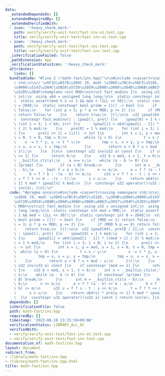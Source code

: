 ```yaml
---
data:
  _extendedDependsOn: []
  _extendedRequiredBy: []
  _extendedVerifiedWith:
  - icon: ':heavy_check_mark:'
    path: verify/verify-unit-test/fast-inv-o1.test.cpp
    title: verify/verify-unit-test/fast-inv-o1.test.cpp
  - icon: ':heavy_check_mark:'
    path: verify/verify-unit-test/fast-inv.test.cpp
    title: verify/verify-unit-test/fast-inv.test.cpp
  _isVerificationFailed: false
  _pathExtension: hpp
  _verificationStatusIcon: ':heavy_check_mark:'
  attributes:
    links: []
  bundledCode: "#line 2 \"math-fast/inv.hpp\"\n\n#include <cassert>\nusing namespace\
    \ std;\n\n// \u5F15\u6570\u304C [0, mod) \u306E\u7BC4\u56F2\u5185, \u304B\u3064\
    \u9006\u5143\u304C\u5B58\u5728\u3059\u308B\u3068\u304D\u306B\u6B63\u3057\u304F\
    \u52D5\u304F\ntemplate <int MOD>\nstruct fast_modinv {\n  using u32 = unsigned\
    \ int;\n  using u64 = unsigned long long;\n\n  static constexpr int mod = MOD;\n\
    \  static_assert(mod % 2 == 1 && mod < (1LL << 30));\n  static constexpr int B\
    \ = 2048;\n  static constexpr bool prime = []() -> bool {\n    if (MOD == 1) return\
    \ false;\n    for (int p = 3; p * p <= MOD; p += 2) {\n      if (MOD % p == 0)\
    \ return false;\n    }\n    return true;\n  }();\n\n  u32 ipow2[64], pre[B / 2];\n\
    \  constexpr fast_modinv() : ipow2(), pre() {\n    ipow2[0] = 1 % mod;\n    for\
    \ (int i = 1; i < 64; i++) {\n      ipow2[i] = u64(ipow2[i - 1]) * ((mod + 1)\
    \ / 2) % mod;\n    }\n    pre[0] = 1 % mod;\n    for (int i = 3; i < B; i += 2)\
    \ {\n      pre[i >> 1] = [i]() -> int {\n        int x = i, y = mod, u = 1, v\
    \ = 0, t = 0, tmp = 0;\n        while (y > 0) {\n          t = x / y;\n      \
    \    x -= t * y, u -= t * v;\n          tmp = x, x = y, y = tmp;\n          tmp\
    \ = u, u = v, v = tmp;\n        }\n        return u < 0 ? u + mod : u;\n     \
    \ }();\n    }\n  }\n\n  constexpr u32 inv(u32 a) const {\n    if constexpr (mod\
    \ == 1) {\n      return 0;\n    }\n    u32 b = mod, s = 1, t = 0;\n    int n =\
    \ __builtin_ctz(a);\n    a >>= n;\n    while (a - b != 0) {\n      if constexpr\
    \ (prime) {\n        if (a < B) break;\n      }\n      int m = __builtin_ctz(a\
    \ - b);\n      bool f = a > b;\n      n += m;\n      a = f ? (a - b) >> m : a;\n\
    \      b = f ? b : -(a - b) >> m;\n      u32 u = f ? s - t : s << m;\n      t\
    \ = f ? t << m : -(s - t);\n      s = u;\n    }\n    return u64(s) * pre[a >>\
    \ 1] % mod * ipow2[n] % mod;\n  }\n  constexpr u32 operator()(u32 a) const { return\
    \ inv(a); }\n};\n"
  code: "#pragma once\n\n#include <cassert>\nusing namespace std;\n\n// \u5F15\u6570\
    \u304C [0, mod) \u306E\u7BC4\u56F2\u5185, \u304B\u3064\u9006\u5143\u304C\u5B58\
    \u5728\u3059\u308B\u3068\u304D\u306B\u6B63\u3057\u304F\u52D5\u304F\ntemplate <int\
    \ MOD>\nstruct fast_modinv {\n  using u32 = unsigned int;\n  using u64 = unsigned\
    \ long long;\n\n  static constexpr int mod = MOD;\n  static_assert(mod % 2 ==\
    \ 1 && mod < (1LL << 30));\n  static constexpr int B = 2048;\n  static constexpr\
    \ bool prime = []() -> bool {\n    if (MOD == 1) return false;\n    for (int p\
    \ = 3; p * p <= MOD; p += 2) {\n      if (MOD % p == 0) return false;\n    }\n\
    \    return true;\n  }();\n\n  u32 ipow2[64], pre[B / 2];\n  constexpr fast_modinv()\
    \ : ipow2(), pre() {\n    ipow2[0] = 1 % mod;\n    for (int i = 1; i < 64; i++)\
    \ {\n      ipow2[i] = u64(ipow2[i - 1]) * ((mod + 1) / 2) % mod;\n    }\n    pre[0]\
    \ = 1 % mod;\n    for (int i = 3; i < B; i += 2) {\n      pre[i >> 1] = [i]()\
    \ -> int {\n        int x = i, y = mod, u = 1, v = 0, t = 0, tmp = 0;\n      \
    \  while (y > 0) {\n          t = x / y;\n          x -= t * y, u -= t * v;\n\
    \          tmp = x, x = y, y = tmp;\n          tmp = u, u = v, v = tmp;\n    \
    \    }\n        return u < 0 ? u + mod : u;\n      }();\n    }\n  }\n\n  constexpr\
    \ u32 inv(u32 a) const {\n    if constexpr (mod == 1) {\n      return 0;\n   \
    \ }\n    u32 b = mod, s = 1, t = 0;\n    int n = __builtin_ctz(a);\n    a >>=\
    \ n;\n    while (a - b != 0) {\n      if constexpr (prime) {\n        if (a <\
    \ B) break;\n      }\n      int m = __builtin_ctz(a - b);\n      bool f = a >\
    \ b;\n      n += m;\n      a = f ? (a - b) >> m : a;\n      b = f ? b : -(a -\
    \ b) >> m;\n      u32 u = f ? s - t : s << m;\n      t = f ? t << m : -(s - t);\n\
    \      s = u;\n    }\n    return u64(s) * pre[a >> 1] % mod * ipow2[n] % mod;\n\
    \  }\n  constexpr u32 operator()(u32 a) const { return inv(a); }\n};\n"
  dependsOn: []
  isVerificationFile: false
  path: math-fast/inv.hpp
  requiredBy: []
  timestamp: '2023-08-10 13:25:59+09:00'
  verificationStatus: LIBRARY_ALL_AC
  verifiedWith:
  - verify/verify-unit-test/fast-inv-o1.test.cpp
  - verify/verify-unit-test/fast-inv.test.cpp
documentation_of: math-fast/inv.hpp
layout: document
redirect_from:
- /library/math-fast/inv.hpp
- /library/math-fast/inv.hpp.html
title: math-fast/inv.hpp
---
```


